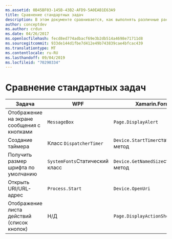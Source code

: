 ```yaml
---
ms.assetid: 0B45BF03-145B-43B2-AFD9-5A0EAB1E63A9
title: Сравнение стандартных задач
description: В этом документе сравнивается, как выполнять различные распространенные задачи в WPF и Xamarin. Forms. В нем рассматриваются кнопки, таймеры, размеры шрифтов, открытие URI и отображение листа действий.
author: conceptdev
ms.author: crdun
ms.date: 04/26/2017
ms.openlocfilehash: fecd8ed774adbacf69e3b2db514a4698e71711d8
ms.sourcegitcommit: 933de144d1fbe7d412e49b743839cae4bfcac439
ms.translationtype: MT
ms.contentlocale: ru-RU
ms.lasthandoff: 09/04/2019
ms.locfileid: "70290334"
---
```

# <a name="common-tasks-comparison"></a>Сравнение стандартных задач

| Задача | WPF | Xamarin.Forms |
|--- |--- |--- |
|Отображение на экране сообщения с кнопками|`MessageBox`|`Page.DisplayAlert`|
|Создание таймера|Класс `DispatcherTimer`|`Device.StartTimer`статический метод|
|Получить размер шрифта по умолчанию|`SystemFonts`Статический класс|`Device.GetNamedSize`статический метод|
|Открыть URI/URL-адрес|`Process.Start`|`Device.OpenUri`|
|Отображение листа действий (список кнопок)|Н/Д|`Page.DisplayActionSheet`|
